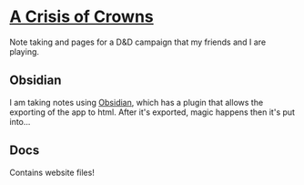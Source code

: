 # [A Crisis of Crowns](https://crisis-of-crowns.games-with-friends.org/)

Note taking and pages for a D&D campaign that my friends and I are playing.

## Obsidian

I am taking notes using [Obsidian](https://obsidian.md/), which has a plugin that allows the exporting of the app to html. After it's exported, magic happens then it's put into...

## Docs

Contains website files!
